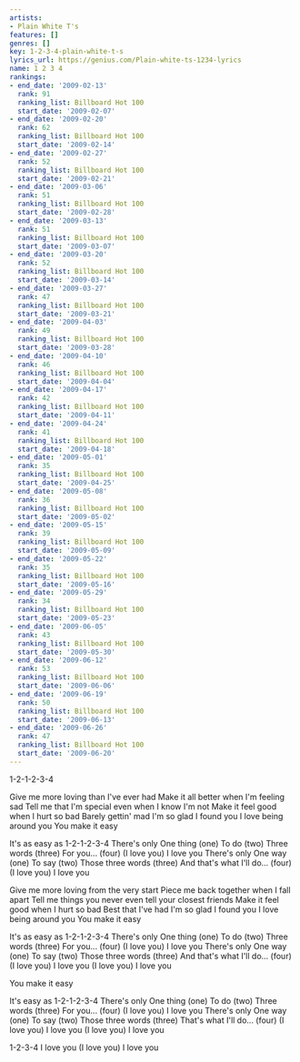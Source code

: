 ```yaml
---
artists:
- Plain White T's
features: []
genres: []
key: 1-2-3-4-plain-white-t-s
lyrics_url: https://genius.com/Plain-white-ts-1234-lyrics
name: 1 2 3 4
rankings:
- end_date: '2009-02-13'
  rank: 91
  ranking_list: Billboard Hot 100
  start_date: '2009-02-07'
- end_date: '2009-02-20'
  rank: 62
  ranking_list: Billboard Hot 100
  start_date: '2009-02-14'
- end_date: '2009-02-27'
  rank: 52
  ranking_list: Billboard Hot 100
  start_date: '2009-02-21'
- end_date: '2009-03-06'
  rank: 51
  ranking_list: Billboard Hot 100
  start_date: '2009-02-28'
- end_date: '2009-03-13'
  rank: 51
  ranking_list: Billboard Hot 100
  start_date: '2009-03-07'
- end_date: '2009-03-20'
  rank: 52
  ranking_list: Billboard Hot 100
  start_date: '2009-03-14'
- end_date: '2009-03-27'
  rank: 47
  ranking_list: Billboard Hot 100
  start_date: '2009-03-21'
- end_date: '2009-04-03'
  rank: 49
  ranking_list: Billboard Hot 100
  start_date: '2009-03-28'
- end_date: '2009-04-10'
  rank: 46
  ranking_list: Billboard Hot 100
  start_date: '2009-04-04'
- end_date: '2009-04-17'
  rank: 42
  ranking_list: Billboard Hot 100
  start_date: '2009-04-11'
- end_date: '2009-04-24'
  rank: 41
  ranking_list: Billboard Hot 100
  start_date: '2009-04-18'
- end_date: '2009-05-01'
  rank: 35
  ranking_list: Billboard Hot 100
  start_date: '2009-04-25'
- end_date: '2009-05-08'
  rank: 36
  ranking_list: Billboard Hot 100
  start_date: '2009-05-02'
- end_date: '2009-05-15'
  rank: 39
  ranking_list: Billboard Hot 100
  start_date: '2009-05-09'
- end_date: '2009-05-22'
  rank: 35
  ranking_list: Billboard Hot 100
  start_date: '2009-05-16'
- end_date: '2009-05-29'
  rank: 34
  ranking_list: Billboard Hot 100
  start_date: '2009-05-23'
- end_date: '2009-06-05'
  rank: 43
  ranking_list: Billboard Hot 100
  start_date: '2009-05-30'
- end_date: '2009-06-12'
  rank: 53
  ranking_list: Billboard Hot 100
  start_date: '2009-06-06'
- end_date: '2009-06-19'
  rank: 50
  ranking_list: Billboard Hot 100
  start_date: '2009-06-13'
- end_date: '2009-06-26'
  rank: 47
  ranking_list: Billboard Hot 100
  start_date: '2009-06-20'
---
```

1-2-1-2-3-4


Give me more loving than I've ever had
Make it all better when I'm feeling sad
Tell me that I'm special even when I know I'm not
Make it feel good when I hurt so bad
Barely gettin' mad
I'm so glad I found you
I love being around you
You make it easy


It's as easy as 1-2-1-2-3-4
There's only
One thing (one)
To do (two)
Three words (three)
For you... (four)
(I love you) I love you
There's only
One way (one)
To say (two)
Those three words (three)
And that's what I'll do... (four)
(I love you) I love you


Give me more loving from the very start
Piece me back together when I fall apart
Tell me things you never even tell your closest friends
Make it feel good when I hurt so bad
Best that I've had
I'm so glad I found you
I love being around you
You make it easy


It's as easy as 1-2-1-2-3-4
There's only
One thing (one)
To do (two)
Three words (three)
For you... (four)
(I love you) I love you
There's only
One way (one)
To say (two)
Those three words (three)
And that's what I'll do... (four)
(I love you) I love you
(I love you) I love you


You make it easy


It's easy as 1-2-1-2-3-4
There's only
One thing (one)
To do (two)
Three words (three)
For you... (four)
(I love you) I love you
There's only
One way (one)
To say (two)
Those three words (three)
That's what I'll do... (four)
(I love you) I love you
(I love you) I love you


1-2-3-4
I love you
(I love you) I love you
